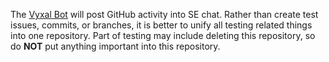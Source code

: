 The [Vyxal Bot](https://github.com/Vyxal/VyxalBot2) will post GitHub activity into SE chat. Rather than create test issues, commits, or branches, it is better to unify all testing related things into one repository. Part of testing may include deleting this repository, so do **NOT** put anything important into this repository.
